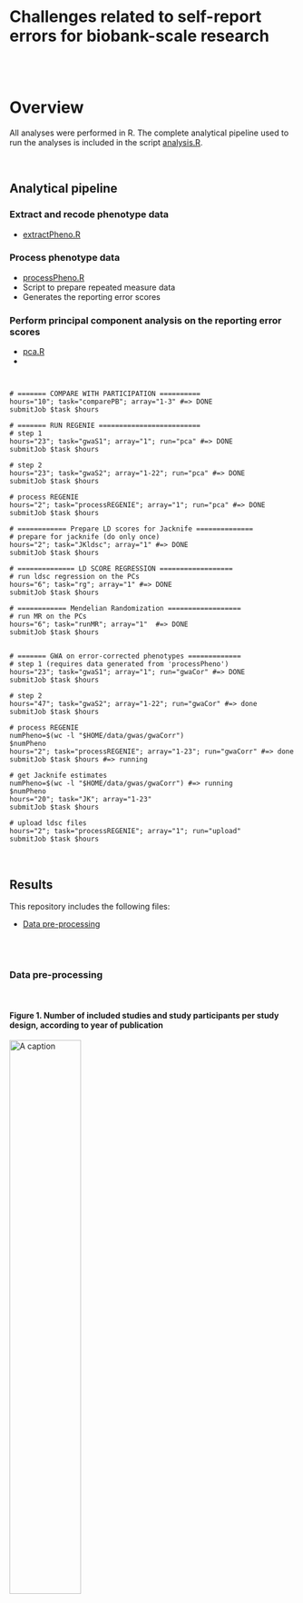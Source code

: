 # Challenges related to self-report errors for biobank-scale research



</br></br>

# Overview

All analyses were performed in R. The complete analytical pipeline used to run the analyses is included in the script
[analysis.R](https://github.com/TabeaSchoeler/TS2023_MetaCAPS/blob/main/analysis/litSearch.R).


</br>

## Analytical pipeline

### Extract and recode phenotype data

- [extractPheno.R](https://github.com/TabeaSchoeler/TS2023_MetaCAPS/blob/main/analysis/extractPheno.R)


### Process phenotype data

- [processPheno.R](https://github.com/TabeaSchoeler/TS2023_MetaCAPS/blob/main/analysis/processPheno.R)
- Script to prepare repeated measure data
- Generates the reporting error scores


### Perform principal component analysis on the reporting error scores
- [pca.R](https://github.com/TabeaSchoeler/TS2023_MetaCAPS/blob/main/analysis/pca.R)
- 


```


# ======= COMPARE WITH PARTICIPATION ==========
hours="10"; task="comparePB"; array="1-3" #=> DONE
submitJob $task $hours

# ======= RUN REGENIE =========================
# step 1
hours="23"; task="gwaS1"; array="1"; run="pca" #=> DONE
submitJob $task $hours

# step 2
hours="23"; task="gwaS2"; array="1-22"; run="pca" #=> DONE
submitJob $task $hours

# process REGENIE
hours="2"; task="processREGENIE"; array="1"; run="pca" #=> DONE
submitJob $task $hours

# ============ Prepare LD scores for Jacknife ==============
# prepare for jacknife (do only once)
hours="2"; task="JKldsc"; array="1" #=> DONE
submitJob $task $hours 

# ============== LD SCORE REGRESSION ==================
# run ldsc regression on the PCs
hours="6"; task="rg"; array="1" #=> DONE
submitJob $task $hours

# ============ Mendelian Randomization ==================
# run MR on the PCs
hours="6"; task="runMR"; array="1"  #=> DONE
submitJob $task $hours 


# ======= GWA on error-corrected phenotypes =============
# step 1 (requires data generated from 'processPheno')
hours="23"; task="gwaS1"; array="1"; run="gwaCor" #=> DONE
submitJob $task $hours

# step 2
hours="47"; task="gwaS2"; array="1-22"; run="gwaCor" #=> done
submitJob $task $hours

# process REGENIE
numPheno=$(wc -l "$HOME/data/gwas/gwaCorr")
$numPheno
hours="2"; task="processREGENIE"; array="1-23"; run="gwaCorr" #=> done
submitJob $task $hours #=> running

# get Jacknife estimates
numPheno=$(wc -l "$HOME/data/gwas/gwaCorr") #=> running
$numPheno
hours="20"; task="JK"; array="1-23"
submitJob $task $hours

# upload ldsc files
hours="2"; task="processREGENIE"; array="1"; run="upload"
submitJob $task $hours

```


</br>

## Results

This repository includes the following files:

-   [Data pre-processing](#data-pre-processing)


</br></br>


### Data pre-processing

</br>

#### Figure 1. Number of included studies and study participants per study design, according to year of publication

<img src="results/figures/Figure1.png" alt="A caption" width="50%" />




